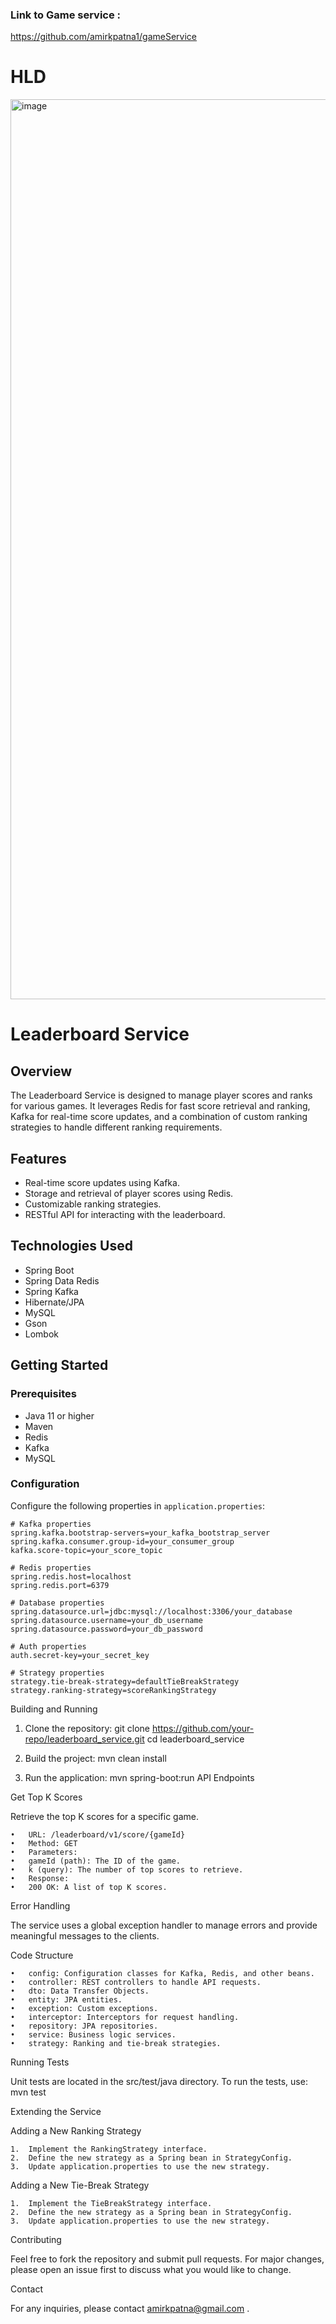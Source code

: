 ### Link to Game service : 
https://github.com/amirkpatna1/gameService

# HLD

<img width="1440" alt="image" src="https://github.com/user-attachments/assets/0abfe9b4-6cab-48fa-b647-21bc5bad7f91">


# Leaderboard Service

## Overview
The Leaderboard Service is designed to manage player scores and ranks for various games. It leverages Redis for fast score retrieval and ranking, Kafka for real-time score updates, and a combination of custom ranking strategies to handle different ranking requirements.

## Features
- Real-time score updates using Kafka.
- Storage and retrieval of player scores using Redis.
- Customizable ranking strategies.
- RESTful API for interacting with the leaderboard.

## Technologies Used
- Spring Boot
- Spring Data Redis
- Spring Kafka
- Hibernate/JPA
- MySQL
- Gson
- Lombok

## Getting Started

### Prerequisites
- Java 11 or higher
- Maven
- Redis
- Kafka
- MySQL

### Configuration
Configure the following properties in `application.properties`:

```properties
# Kafka properties
spring.kafka.bootstrap-servers=your_kafka_bootstrap_server
spring.kafka.consumer.group-id=your_consumer_group
kafka.score-topic=your_score_topic

# Redis properties
spring.redis.host=localhost
spring.redis.port=6379

# Database properties
spring.datasource.url=jdbc:mysql://localhost:3306/your_database
spring.datasource.username=your_db_username
spring.datasource.password=your_db_password

# Auth properties
auth.secret-key=your_secret_key

# Strategy properties
strategy.tie-break-strategy=defaultTieBreakStrategy
strategy.ranking-strategy=scoreRankingStrategy
```
Building and Running

1.  Clone the repository:
        git clone https://github.com/your-repo/leaderboard_service.git
        cd leaderboard_service

2.	Build the project:
        mvn clean install
3.	Run the application:
        mvn spring-boot:run
API Endpoints

Get Top K Scores

Retrieve the top K scores for a specific game.

	•	URL: /leaderboard/v1/score/{gameId}
	•	Method: GET
	•	Parameters:
	•	gameId (path): The ID of the game.
	•	k (query): The number of top scores to retrieve.
	•	Response:
	•	200 OK: A list of top K scores.

Error Handling

The service uses a global exception handler to manage errors and provide meaningful messages to the clients.

Code Structure

	•	config: Configuration classes for Kafka, Redis, and other beans.
	•	controller: REST controllers to handle API requests.
	•	dto: Data Transfer Objects.
	•	entity: JPA entities.
	•	exception: Custom exceptions.
	•	interceptor: Interceptors for request handling.
	•	repository: JPA repositories.
	•	service: Business logic services.
	•	strategy: Ranking and tie-break strategies.

Running Tests

Unit tests are located in the src/test/java directory. To run the tests, use:
mvn test

Extending the Service

Adding a New Ranking Strategy

	1.	Implement the RankingStrategy interface.
	2.	Define the new strategy as a Spring bean in StrategyConfig.
	3.	Update application.properties to use the new strategy.

Adding a New Tie-Break Strategy

	1.	Implement the TieBreakStrategy interface.
	2.	Define the new strategy as a Spring bean in StrategyConfig.
	3.	Update application.properties to use the new strategy.

Contributing

Feel free to fork the repository and submit pull requests. For major changes, please open an issue first to discuss what you would like to change.



Contact

For any inquiries, please contact amirkpatna@gmail.com .
